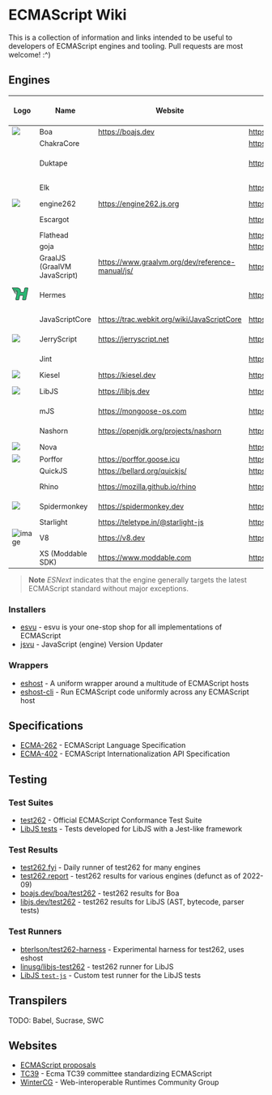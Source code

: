 # ECMAScript Wiki

This is a collection of information and links intended to be useful to developers of ECMAScript engines and tooling. Pull requests are most welcome! :^)

## Engines

| Logo | Name | Website | Source code | Implementation Language | License | Supported ES version |
|------|------|---------|-------------|-------------------------|---------|----------------------|
| <img width="32" src="https://boajs.dev/img/new_logo_yellow.svg"> | Boa | https://boajs.dev | https://github.com/boa-dev/boa | Rust | MIT | |
| | ChakraCore | | https://github.com/chakra-core/ChakraCore | C++ | MIT | |
| | Duktape | | https://github.com/svaarala/duktape | C | MIT | ES5.1, [ES6/7 (partial)](https://wiki.duktape.org/postes5features) |
| | Elk | | https://github.com/cesanta/elk | C | AGPL-3 | subset of ES6 | 
| <img width="32" src="https://avatars.githubusercontent.com/u/51185628"> | engine262 | https://engine262.js.org | https://github.com/engine262/engine262 | JavaScript | MIT | ESNext |
| | Escargot | | https://github.com/Samsung/escargot | C++ | LGPL-2.1 | ES2020 |
| | Flathead | | https://github.com/ndreynolds/flathead | C | MIT | |
| | goja | | https://github.com/dop251/goja | Go | MIT | ES5.1 |
| | GraalJS (GraalVM JavaScript) | https://www.graalvm.org/dev/reference-manual/js/ | https://github.com/oracle/graaljs | Java | UPL-1.0 | ESNext |
| <img width="32" src="https://raw.githubusercontent.com/facebook/hermes/main/doc/img/logo.svg"> | Hermes | | https://github.com/facebook/hermes | C++ | MIT | [ES6 with some exceptions](https://github.com/facebook/hermes/blob/main/doc/Features.md) |
| | JavaScriptCore | https://trac.webkit.org/wiki/JavaScriptCore | https://github.com/WebKit/WebKit/tree/main/Source/JavaScriptCore | C++, JavaScript | LGPL-2.1 | ESNext |
| <img width="32" src="https://github.com/jerryscript-project/jerryscript/blob/master/LOGO.png"> | JerryScript | https://jerryscript.net | https://github.com/jerryscript-project/jerryscript | C | Apache-2.0 | ES5.1 |
| | Jint | | https://github.com/sebastienros/jint | C# | BSD-2-Clause | ESNext |
| <img width="32" src="https://files.kiesel.dev/img/kiesel-bg.png"> | Kiesel | https://kiesel.dev | https://codeberg.org/kiesel-js/kiesel | Zig | MIT | |
| <img width="32" src="https://lh5.googleusercontent.com/J4azFveGFjfodaKPscuiL6AmtEp4TPYlmYwV1Rp09NrqH6KJZR73fmD_8XoH4uQpape7P8HxsmoRTOkAGNnSm0hFCWU_VyDydDgZ03rU0kMdySovQPoICI0beqfNlkC3NWNLv_A-zbvpPBVhyjljakhAww=s2048"> | LibJS | https://libjs.dev | https://github.com/SerenityOS/serenity/tree/master/Userland/Libraries/LibJS | C++ | BSD-2-Clause | ESNext |
| | mJS | https://mongoose-os.com | https://github.com/cesanta/mjs | C | GPL-2 | subset of ES6 |
| | Nashorn | https://openjdk.org/projects/nashorn | https://github.com/openjdk/nashorn | Java | GPL-2.0 | subset of ES6 |
| <img width="32" src="https://avatars.githubusercontent.com/u/108045716?s=32"> | Nova | | https://github.com/trynova/nova | Rust | | |
| <img width="32" src="https://raw.githubusercontent.com/CanadaHonk/porffor/main/logo.png"> | Porffor | https://porffor.goose.icu | https://github.com/CanadaHonk/porffor | JavaScript | MIT | |
| | QuickJS | https://bellard.org/quickjs/ | https://github.com/bellard/quickjs | C | MIT | ES2020 |
| | Rhino | https://mozilla.github.io/rhino | https://github.com/mozilla/rhino | Java | MPL-2.0 | subset of ES6 |
| <img width="32" src="https://raw.githubusercontent.com/mozilla-spidermonkey/spidermonkey.dev/production/assets/img/spidermonkey-small.svg"> | Spidermonkey | https://spidermonkey.dev | https://searchfox.org/mozilla-central/source/js | C++, Rust, JavaScript | MPL-2.0 | ESNext |
| | Starlight | https://teletype.in/@starlight-js | https://github.com/Starlight-JS/starlight | Rust | MPL-2.0 | |
| ![image](https://v8.dev/_img/v8-outline.svg) | V8 | https://v8.dev | https://source.chromium.org/chromium/chromium/src/+/main:v8/ | C++, JavaScript | BSD | ESNext |
| | XS (Moddable SDK) | https://www.moddable.com | https://github.com/Moddable-OpenSource/moddable | C | LGPL-3 | ES2021 |

> **Note**
> _ESNext_ indicates that the engine generally targets the latest ECMAScript standard without major exceptions.

### Installers

- [esvu](https://github.com/devsnek/esvu) - esvu is your one-stop shop for all implementations of ECMAScript
- [jsvu](https://github.com/GoogleChromeLabs/jsvu) - JavaScript (engine) Version Updater

### Wrappers

- [eshost](https://github.com/bterlson/eshost) - A uniform wrapper around a multitude of ECMAScript hosts
- [eshost-cli](https://github.com/bterlson/eshost-cli) - Run ECMAScript code uniformly across any ECMAScript host

## Specifications

- [ECMA-262](https://tc39.es/ecma262) - ECMAScript Language Specification
- [ECMA-402](https://tc39.es/ecma402) - ECMAScript Internationalization API Specification

## Testing

### Test Suites

- [test262](https://github.com/tc39/test262) - Official ECMAScript Conformance Test Suite
- [LibJS tests](https://github.com/SerenityOS/serenity/tree/master/Userland/Libraries/LibJS/Tests) - Tests developed for LibJS with a Jest-like framework

### Test Results

- [test262.fyi](https://test262.fyi) - Daily runner of test262 for many engines
- [test262.report](https://test262.report) - test262 results for various engines (defunct as of 2022-09)
- [boajs.dev/boa/test262](https://boajs.dev/boa/test262) - test262 results for Boa
- [libjs.dev/test262](https://libjs.dev/test262) - test262 results for LibJS (AST, bytecode, parser tests)

### Test Runners

- [bterlson/test262-harness](https://github.com/bterlson/test262-harness) - Experimental harness for test262, uses eshost
- [linusg/libjs-test262](https://github.com/linusg/libjs-test262) - test262 runner for LibJS
- [LibJS `test-js`](https://github.com/SerenityOS/serenity/blob/master/Tests/LibJS/test-js.cpp) - Custom test runner for the LibJS tests

## Transpilers

TODO: Babel, Sucrase, SWC

## Websites

- [ECMAScript proposals](https://github.com/tc39/proposals)
- [TC39](https://tc39.es) - Ecma TC39 committee standardizing ECMAScript
- [WinterCG](https://wintercg.org) - Web-interoperable Runtimes Community Group

